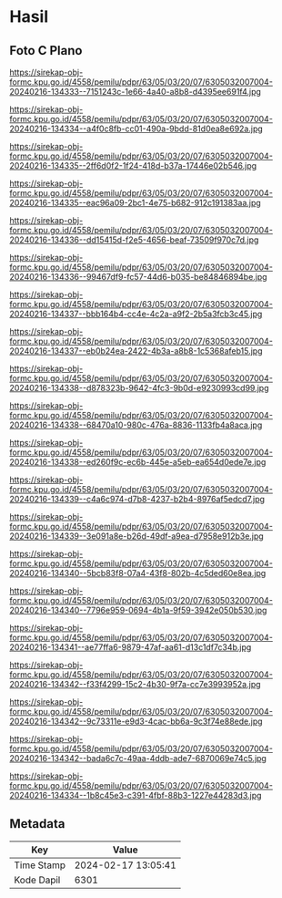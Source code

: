 # Hasil

## Foto C Plano

https://sirekap-obj-formc.kpu.go.id/4558/pemilu/pdpr/63/05/03/20/07/6305032007004-20240216-134333--7151243c-1e66-4a40-a8b8-d4395ee691f4.jpg

https://sirekap-obj-formc.kpu.go.id/4558/pemilu/pdpr/63/05/03/20/07/6305032007004-20240216-134334--a4f0c8fb-cc01-490a-9bdd-81d0ea8e692a.jpg

https://sirekap-obj-formc.kpu.go.id/4558/pemilu/pdpr/63/05/03/20/07/6305032007004-20240216-134335--2ff6d0f2-1f24-418d-b37a-17446e02b546.jpg

https://sirekap-obj-formc.kpu.go.id/4558/pemilu/pdpr/63/05/03/20/07/6305032007004-20240216-134335--eac96a09-2bc1-4e75-b682-912c191383aa.jpg

https://sirekap-obj-formc.kpu.go.id/4558/pemilu/pdpr/63/05/03/20/07/6305032007004-20240216-134336--dd15415d-f2e5-4656-beaf-73509f970c7d.jpg

https://sirekap-obj-formc.kpu.go.id/4558/pemilu/pdpr/63/05/03/20/07/6305032007004-20240216-134336--99467df9-fc57-44d6-b035-be84846894be.jpg

https://sirekap-obj-formc.kpu.go.id/4558/pemilu/pdpr/63/05/03/20/07/6305032007004-20240216-134337--bbb164b4-cc4e-4c2a-a9f2-2b5a3fcb3c45.jpg

https://sirekap-obj-formc.kpu.go.id/4558/pemilu/pdpr/63/05/03/20/07/6305032007004-20240216-134337--eb0b24ea-2422-4b3a-a8b8-1c5368afeb15.jpg

https://sirekap-obj-formc.kpu.go.id/4558/pemilu/pdpr/63/05/03/20/07/6305032007004-20240216-134338--d878323b-9642-4fc3-9b0d-e9230993cd99.jpg

https://sirekap-obj-formc.kpu.go.id/4558/pemilu/pdpr/63/05/03/20/07/6305032007004-20240216-134338--68470a10-980c-476a-8836-1133fb4a8aca.jpg

https://sirekap-obj-formc.kpu.go.id/4558/pemilu/pdpr/63/05/03/20/07/6305032007004-20240216-134338--ed260f9c-ec6b-445e-a5eb-ea654d0ede7e.jpg

https://sirekap-obj-formc.kpu.go.id/4558/pemilu/pdpr/63/05/03/20/07/6305032007004-20240216-134339--c4a6c974-d7b8-4237-b2b4-8976af5edcd7.jpg

https://sirekap-obj-formc.kpu.go.id/4558/pemilu/pdpr/63/05/03/20/07/6305032007004-20240216-134339--3e091a8e-b26d-49df-a9ea-d7958e912b3e.jpg

https://sirekap-obj-formc.kpu.go.id/4558/pemilu/pdpr/63/05/03/20/07/6305032007004-20240216-134340--5bcb83f8-07a4-43f8-802b-4c5ded60e8ea.jpg

https://sirekap-obj-formc.kpu.go.id/4558/pemilu/pdpr/63/05/03/20/07/6305032007004-20240216-134340--7796e959-0694-4b1a-9f59-3942e050b530.jpg

https://sirekap-obj-formc.kpu.go.id/4558/pemilu/pdpr/63/05/03/20/07/6305032007004-20240216-134341--ae77ffa6-9879-47af-aa61-d13c1df7c34b.jpg

https://sirekap-obj-formc.kpu.go.id/4558/pemilu/pdpr/63/05/03/20/07/6305032007004-20240216-134342--f33f4299-15c2-4b30-9f7a-cc7e3993952a.jpg

https://sirekap-obj-formc.kpu.go.id/4558/pemilu/pdpr/63/05/03/20/07/6305032007004-20240216-134342--9c73311e-e9d3-4cac-bb6a-9c3f74e88ede.jpg

https://sirekap-obj-formc.kpu.go.id/4558/pemilu/pdpr/63/05/03/20/07/6305032007004-20240216-134342--bada6c7c-49aa-4ddb-ade7-6870069e74c5.jpg

https://sirekap-obj-formc.kpu.go.id/4558/pemilu/pdpr/63/05/03/20/07/6305032007004-20240216-134334--1b8c45e3-c391-4fbf-88b3-1227e44283d3.jpg


## Metadata

| Key        | Value               |
| ---------- | ------------------- |
| Time Stamp | 2024-02-17 13:05:41 |
| Kode Dapil | 6301                |



